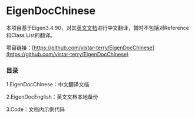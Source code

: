 # EigenDocChinese

本项目基于Eigen3.4.90，对其[英文文档](https://eigen.tuxfamily.org/dox/index.html)进行中文翻译，暂时不包括对Reference和Class List的翻译。

项目链接：[https://github.com/vistar-terry/EigenDocChinese](https://github.com/vistar-terry/EigenDocChinese)



### 目录

1.EigenDocChinese：中文翻译文档

2.EigenDocEnglish：英文文档本地备份

3.Code：文档内示例代码